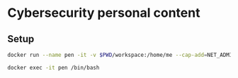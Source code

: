 # Cybersecurity personal content

## Setup

```bash
docker run --name pen -it -v $PWD/workspace:/home/me --cap-add=NET_ADMIN --privileged debian
```

```bash
docker exec -it pen /bin/bash
```